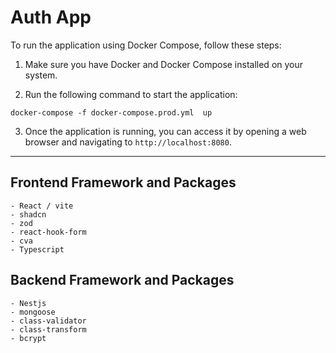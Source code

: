 # Auth App

To run the application using Docker Compose, follow these steps:

1. Make sure you have Docker and Docker Compose installed on your system.

2. Run the following command to start the application:

```
docker-compose -f docker-compose.prod.yml  up
```

3. Once the application is running, you can access it by opening a web browser and navigating to `http://localhost:8080`.

---

## Frontend Framework and Packages

    - React / vite
    - shadcn
    - zod
    - react-hook-form
    - cva
    - Typescript

## Backend Framework and Packages

    - Nestjs
    - mongoose
    - class-validator
    - class-transform
    - bcrypt
